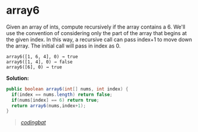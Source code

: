# array6

Given an array of ints, compute recursively if the array contains a 6. We'll use the convention of considering only the part of the array that begins at the given index. In this way, a recursive call can pass index+1 to move down the array. The initial call will pass in index as 0.

```
array6([1, 6, 4], 0) → true
array6([1, 4], 0) → false
array6([6], 0) → true
```

**Solution:**

```java
public boolean array6(int[] nums, int index) {
  if(index == nums.length) return false;
  if(nums[index] == 6) return true;
  return array6(nums,index+1);
}
```

> _[codingbat](https://codingbat.com/prob/p108997)_